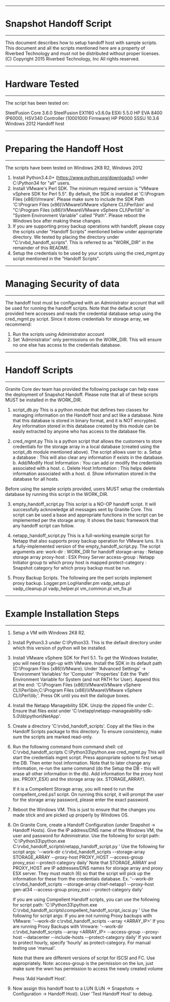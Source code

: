 
--------------------------------------------------
# Snapshot Handoff Script
--------------------------------------------------

This document describes how to setup handoff host with sample scripts.
This document and all the scripts mentioned here are a property of
Riverbed Technology and must not be distributed without proper licenses.
(C) Copyright 2015 Riverbed Technology, Inc
All rights reserved.

---------------------------------------------------
# Hardware Tested
---------------------------------------------------
The script has been tested on:

SteelFusion Core 3.6.0
SteelFusion EX1160 v3.6.0a
ESXi 5.5.0
HP EVA 8400 (P6000), HSV340 Controller (10001000 Firmware)
HP P6000 SSSU 10.3.6
Windows 2012 Handoff host

---------------------------------------------------
# Preparing the Handoff Host
---------------------------------------------------
The scripts have been tested on Windows 2K8 R2, Windows 2012
1. Install Python3.4.0+ (https://www.python.org/downloads/) under C:\Python34 for "all" users.
2. Install VMware's Perl SDK. The minimum required version is "VMware vSphere SDK for Perl 5.5".
   By default, the SDK is installed at 'C:\Program Files (x86)\Vmware'.
   Please make sure to include the SDK Path 'C:\Program Files (x86)\VMware\VMware vSphere CLI\Perl\bin' and
   "C:\Program Files (x86)\VMware\VMware vSphere CLI\Perl\lib" in "System Environment Variable" called "Path".
   Please reboot the Windows box after making these changes.
3. If you are supporting proxy backup operations with handoff, please copy the scripts
   under "Handoff Scripts" mentioned below under appropriate directory.
   We tested by placing the directory under "C:\rvbd_handoff_scripts".
   This is referred to as "WORK_DIR" in the remainder of this README.
4. Setup the credentials to be used by your scripts using the cred_mgmt.py script
   mentioned in the "Handoff Scripts".

---------------------------------------------------
# Managing Security of data
---------------------------------------------------
The handoff host must be configured with an Administrator account
that will be used for running the handoff scripts.
Note that the default script provided here accesses and reads the
credential database setup using the cred_mgmt.py script.
Since it stores credentials for storage array, we recommend:
1. Run the scripts using Administrator account
2. Set 'Administrator' only permissions on the WORK_DIR.
   This will ensure no one else has access to the credentials database.


---------------------------------------------------
# Handoff Scripts
---------------------------------------------------
Granite Core dev team has provided the following package can help ease the
deployment of Snapshot Handoff. Please note that all of these scripts
MUST be installed in the WORK_DIR.

1. script_db.py
This is a python module that defines two classes for managing information
on the Handoff host and act like a database. Note that this database is stored
in binary format, and it is NOT encrypted. Any information stored in this
database created by this module can be easily extracted by anyone who has
access to the database file.

2. cred_mgmt.py
This is a python script that allows the customers to store credentials
for the storage array in a local database (created using the script_db module
mentioned above). The script allows user to:
a. Setup a database : This will also clear any information if exists in the database.
b. Add/Modify Host Information : You can add or modify the credentials associated with a host.
c. Delete Host Information : This helps delete information associated with a host.
d. Show information stored in the database for all hosts.

Before using the sample scripts provided, users MUST setup the credentials database
by running this script in the WORK_DIR.

3. empty_handoff_script.py
This script is a NO-OP handoff script. It will successfully acknowledge all messages
sent by Granite Core. This script can be used a base and appropriate functions
in the script can be implemented per the storage array. It shows the basic
framework that any handoff script can follow.

4. netapp_handoff_script.py
This is a full-working example script for Netapp that also supports
proxy backup operation for VMware luns. It is a fully-implemented version
of the empty_handoff_script.py.
The script arguments are:
work-dir : WORK_DIR for handoff
storage-array : Netapp storage array
proxy-host : ESX Proxy Server
access-group : Netapp Initiator group to which proxy host is mapped
protect-category : Snapshot category for which proxy backup must be run.

5. Proxy Backup Scripts.
The following are the perl scripts implement proxy backup.
Logger.pm LogHandler.pm
vadp_setup.pl vadp_cleanup.pl vadp_helper.pl vm_common.pl vm_fix.pl

------------------------------------------------------
# Example Installation Steps
------------------------------------------------------
1. Setup a VM with Windows 2K8 R2.
2. Install Python3.3 under C:\Python33. This is the default directory
   under which this version of python will be installed.
3. Install VMware vSphere SDK for Perl 5.1.
   To get the Windows Installer, you will need to sign-up with VMware.
   Install the SDK in its default path (C:\Program Files (x86)\VMware).
   Under 'Advanced Settings' -> 'Environment Variables' for 'Computer' 'Properties'
   Edit the 'Path' Environment Variable for System (and not PATH for User).
   Append this at the end:
   'C:\Program Files (x86)\VMware\VMware vSphere CLI\Perl\bin;C:\Program Files (x86)\VMware\VMware vSphere CLI\Perl\lib;'.
   Press OK until you exit the dailogue boxes.
4. Install the Netapp Managebility SDK.
   Unzip the zipped file under C:\.
   Ensure that files exist under 'C:\netapp\netapp-manageability-sdk-5.0\lib\python\NetApp'.
5. Create a directory 'C:\rvbd_handoff_scripts'.
   Copy all the files in the Handoff Scripts package to this directory.
   To ensure consistency, make sure the scripts are marked read-only.
6. Run the following command from command shell:
   cd C:\rvbd_handoff_scripts
   C:\Python33\python.exe cred_mgmt.py
   This will start the credentials mgmt script.
   Press appropriate option to first setup the DB.
   Then enter host information. Note that to later change any information, re-run the same
   command (do the Setup the DB - this will erase all other information in the db).
   Add information for the proxy host (ex. PROXY_ESX) and the storage array (ex. STORAGE_ARRAY).

   If it is a Compellent Storage array, you will need to run the compellent_cred.ps1 script.
   On running this script, it will prompt the user for the storage array password, please
   enter the exact password.

7. Reboot the Windows VM. This is just to ensure that the changes
   you made stick and are picked up properly by Windows OS.
8. On Granite Core, create a Handoff Configuration (under Snapshot -> Handoff Hosts).
   Give the IP address/DNS name of the Windows VM, the user and password for Administrator.
   Use the following for script path:
   'C:\Python33\python.exe C:\rvbd_handoff_scripts\netapp_handoff_script.py '
   Use the following for script args:
   '--work-dir c:\rvbd_handoff_scripts  --storage-array STORAGE_ARRAY --proxy-host PROXY_HOST --access-group proxy_esxi --protect-category daily'
   Note that STORAGE_ARRAY and PROXY_HOST are IP addresses/DNS names for storage array and proxy ESX server.
   They must match (6) so that the script will pick up the information for these from the credentials database.
   Ex.
   '--work-dir c:\rvbd_handoff_scripts --storage-array chief-netapp1 --proxy-host gen-at34 --access-group proxy_esxi --protect-category daily'


   If you are using Compellent Handoff scripts, you can use the following for script path:
   'C:\Python33\python.exe C:\rvbd_handoff_scripts\compellent_handoff_script_iscsi.py '
   Use the following for script args:
   If you are not running Proxy backups with VMware:
   '--work-dir c:\rvbd_handoff_scripts  --array <ARRAY_IP>'
   If you are running Proxy Backups with Vmware:
   '--work-dir c:\rvbd_handoff_scripts  --array <ARRAY_IP> --access-group <Server> --proxy-host <ESXi IP> --datacenter <Datacenter> --include-hosts <REGEX>  --protect-category daily'
   If you want to protect hourly, specify 'hourly' as protect-category. For manual testing use 'manual'.

   Note that there are different versions of script for ISCSI and FC. Use appropriately.
   Note: access-group is the permission on the lun, just make sure the wwn has permission to access the newly created volume

   Press 'Add Handoff Host'.
9. Now assign this handoff host to a LUN (LUN -> Snapshots -> Configuration -> Handoff Host).
   User 'Test Handoff Host' to debug.
